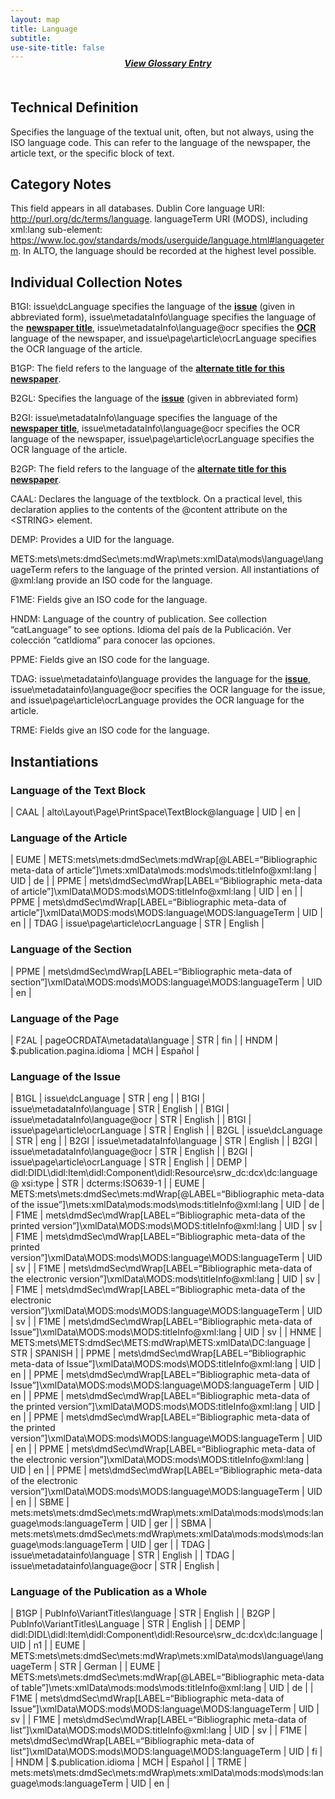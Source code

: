 ```yaml
---
layout: map
title: Language
subtitle:  
use-site-title: false
---
```


<h4 style="text-align:center;font-style:italic;margin-top:-20px;margin-bottom:50px;"><a href="../../glossary/language">View Glossary Entry</a></h4>

## Technical Definition

Specifies the language of the textual unit, often, but not always, using
the ISO language code. This can refer to the language of the newspaper,
the article text, or the specific block of text.

## Category Notes

This field appears in all databases. Dublin Core language URI: http://purl.org/dc/terms/language. languageTerm URI (MODS), including xml:lang sub-element: https://www.loc.gov/standards/mods/userguide/language.html#languageterm. In ALTO, the language should be recorded at the highest level possible.

## Individual Collection Notes

B1GI: issue\\dcLanguage specifies the language of the [**issue**](../issue-number) (given
in abbreviated form), issue\\metadataInfo\\language specifies the
language of the [**newspaper title**](../newspaper-title), issue\\metadataInfo\\language@ocr
specifies the [**OCR**](../ocr) language of the newspaper, and
issue\\page\\article\\ocrLanguage specifies the OCR language of the
article.

B1GP: The field refers to the language of the [**alternate title for this
newspaper**](../alternative-newspaper-title).

B2GL: Specifies the language of the [**issue**](../issue-number) (given in abbreviated
form)

B2GI: issue\\metadataInfo\\language specifies the language of the
[**newspaper title**](../newspaper-title), issue\\metadataInfo\\language@ocr specifies the OCR
language of the newspaper, issue\\page\\article\\ocrLanguage specifies
the OCR language of the article.

B2GP: The field refers to the language of the  [**alternate title for this
newspaper**](../alternative-newspaper-title).

CAAL: Declares the language of the textblock. On a practical level, this
declaration applies to the contents of the @content attribute on the
\<STRING\> element.

DEMP: Provides a UID for the language.

METS:mets\\mets:dmdSec\\mets:mdWrap\\mets:xmlData\\mods\\language\\languageTerm
refers to the language of the printed version. All instantiations of
@xml:lang provide an ISO code for the language.

F1ME: Fields give an ISO code for the language.

HNDM: Language of the country of publication. See collection
“catLanguage” to see options. Idioma del país de la Publicación. Ver
colección “catIdioma” para conocer las opciones.

PPME: Fields give an ISO code for the language.

TDAG: issue\\metadatainfo\\language provides the language for the
[**issue**](../issue-number), issue\\metadatainfo\\language@ocr specifies the OCR language
for the issue, and issue\\page\\article\\ocrLanguage provides the OCR
language for the article.

TRME: Fields give an ISO code for the language.

## Instantiations

### Language of the Text Block  

| CAAL  |  alto\\Layout\\Page\\PrintSpace\\TextBlock@language | UID | en |

### Language of the Article  

| EUME  |  METS:mets\\mets:dmdSec\\mets:mdWrap\[@LABEL=“Bibliographic meta-data of article”\]\\mets:xmlData\\mods:mods\\mods:titleInfo@xml:lang | UID | de  |
| PPME  |  mets\\dmdSec\\mdWrap\[LABEL=“Bibliographic meta-data of article”\]\\xmlData\\MODS:mods\\MODS:titleInfo@xml:lang  | UID | en  |
| PPME  |  mets\\dmdSec\\mdWrap\[LABEL=“Bibliographic meta-data of article”\]\\xmlData\\MODS:mods\\MODS:language\\MODS:languageTerm  | UID | en  |
| TDAG  |  issue\\page\\article\\ocrLanguage  | STR | English |

### Language of the Section  

| PPME  |  mets\\dmdSec\\mdWrap\[LABEL=“Bibliographic meta-data of section”\]\\xmlData\\MODS:mods\\MODS:language\\MODS:languageTerm | UID | en |

### Language of the Page  

| F2AL  |  pageOCRDATA\\metadata\\language | STR | fin  |
| HNDM  |  $.publication.pagina.idioma  | MCH | Español |

### Language of the Issue  

| B1GL  |  issue\\dcLanguage  | STR | eng  |
| B1GI  |  issue\\metadataInfo\\language  | STR | English  |
| B1GI  |  issue\\metadataInfo\\language@ocr  | STR | English  |
| B1GI  |  issue\\page\\article\\ocrLanguage  | STR | English  |
| B2GL  |  issue\\dcLanguage  | STR | eng  |
| B2GI  |  issue\\metadataInfo\\language  | STR | English  |
| B2GI  |  issue\\metadataInfo\\language@ocr  | STR | English  |
| B2GI  |  issue\\page\\article\\ocrLanguage  | STR | English  |
| DEMP  |  didl:DIDL\\didl:Item\\didl:Component\\didl:Resource\\srw\_dc:dcx\\dc:language@ xsi:type  | STR | dcterms:ISO639-1 |
| EUME  |  METS:mets\\mets:dmdSec\\mets:mdWrap\[@LABEL=“Bibliographic meta-data of the issue”\]\\mets:xmlData\\mods:mods\\mods:titleInfo@xml:lang  | UID | de  |
| F1ME  |  mets\\dmdSec\\mdWrap\[LABEL=“Bibliographic meta-data of the printed version”\]\\xmlData\\MODS:mods\\MODS:titleInfo@xml:lang  | UID | sv  |
| F1ME  |  mets\\dmdSec\\mdWrap\[LABEL=“Bibliographic meta-data of the printed version”\]\\xmlData\\MODS:mods\\MODS:language\\MODS:languageTerm  | UID | sv  |
| F1ME  |  mets\\dmdSec\\mdWrap\[LABEL=“Bibliographic meta-data of the electronic version”\]\\xmlData\\MODS:mods\\titleInfo@xml:lang  | UID | sv  |
| F1ME  |  mets\\dmdSec\\mdWrap\[LABEL=“Bibliographic meta-data of the electronic version”\]\\xmlData\\MODS:mods\\MODS:language\\MODS:languageTerm | UID | sv  |
| F1ME  |  mets\\dmdSec\\mdWrap\[LABEL=“Bibliographic meta-data of Issue”\]\\xmlData\\MODS:mods\\MODS:titleInfo@xml:lang  | UID | sv  |
| HNME  |  METS:mets\\METS:dmdSec\\METS:mdWrap\\METS:xmlData\\DC:language  | STR | SPANISH  |
| PPME  |  mets\\dmdSec\\mdWrap\[LABEL=“Bibliographic meta-data of Issue”\]\\xmlData\\MODS:mods\\MODS:titleInfo@xml:lang  | UID | en  |
| PPME  |  mets\\dmdSec\\mdWrap\[LABEL=“Bibliographic meta-data of Issue”\]\\xmlData\\MODS:mods\\MODS:language\\MODS:languageTerm  | UID | en  |
| PPME  |  mets\\dmdSec\\mdWrap\[LABEL=“Bibliographic meta-data of the printed version”\]\\xmlData\\MODS:mods\\MODS:titleInfo@xml:lang  | UID | en  |
| PPME  |  mets\\dmdSec\\mdWrap\[LABEL=“Bibliographic meta-data of the printed version”\]\\xmlData\\MODS:mods\\MODS:language\\MODS:languageTerm  | UID | en  |
| PPME  |  mets\\dmdSec\\mdWrap\[LABEL=“Bibliographic meta-data of the electronic version”\]\\xmlData\\MODS:mods\\MODS:titleInfo@xml:lang  | UID | en  |
| PPME  |  mets\\dmdSec\\mdWrap\[LABEL=“Bibliographic meta-data of the electronic version”\]\\xmlData\\MODS:mods\\MODS:language\\MODS:languageTerm | UID | en  |
| SBME  |  mets:mets\\mets:dmdSec\\mets:mdWrap\\mets:xmlData\\mods:mods\\mods:language\\mods:languageTerm  | UID | ger  |
| SBMA  |  mets:mets\\mets:dmdSec\\mets:mdWrap\\mets:xmlData\\mods:mods\\mods:language\\mods:languageTerm  | UID | ger  |
| TDAG  |  issue\\metadatainfo\\language  | STR | English  |
| TDAG  |  issue\\metadatainfo\\language@ocr  | STR | English  |

### Language of the Publication as a Whole  

| B1GP  |  PubInfo\\VariantTitles\\language  | STR | English |
| B2GP  |  PubInfo\\VariantTitles\\Language  | STR | English |
| DEMP  |  didl:DIDL\\didl:Item\\didl:Component\\didl:Resource\\srw\_dc:dcx\\dc:language  | UID | n1  |
| EUME  |  METS:mets\\mets:dmdSec\\mets:mdWrap\\mets:xmlData\\mods\\language\\languageTerm  | STR | German  |
| EUME  |  METS:mets\\mets:dmdSec\\mets:mdWrap\[@LABEL=“Bibliographic meta-data of table”\]\\mets:xmlData\\mods:mods\\mods:titleInfo@xml:lang | UID | de  |
| F1ME  |  mets\\dmdSec\\mdWrap\[LABEL=“Bibliographic meta-data of Issue”\]\\xmlData\\MODS:mods\\MODS:language\\MODS:languageTerm  | UID | sv  |
| F1ME  |  mets\\dmdSec\\mdWrap\[LABEL=“Bibliographic meta-data of list”\]\\xmlData\\MODS:mods\\MODS:titleInfo@xml:lang  | UID | sv  |
| F1ME  |  mets\\dmdSec\\mdWrap\[LABEL=“Bibliographic meta-data of list”\]\\xmlData\\MODS:mods\\MODS:language\\MODS:languageTerm  | UID | fi  |
| HNDM  |  $.publication.idioma  | MCH | Español |
| TRME  |  mets:mets\\mets:dmdSec\\mets:mdWrap\\mets:xmlData\\mods:mods\\mods:language\\mods:languageTerm  | UID | en  |
